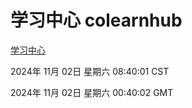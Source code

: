 # 学习中心 colearnhub
[学习中心](http://219.139.197.74:56308/colearnhub/)

2024年 11月 02日 星期六 08:40:01 CST

2024年 11月 02日 星期六 00:40:02 GMT
